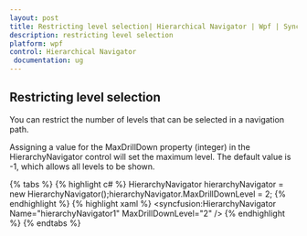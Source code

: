 ```yaml
---
layout: post
title: Restricting level selection| Hierarchical Navigator | Wpf | Syncfusion
description: restricting level selection
platform: wpf
control: Hierarchical Navigator
 documentation: ug
---
```


## Restricting level selection

You can restrict the number of levels that can be selected in a navigation path.

Assigning a value for the MaxDrillDown property (integer) in the HierarchyNavigator control will set the maximum level. The default value is -1, which allows all levels to be shown.

{% tabs %}
{% highlight c# %}
HierarchyNavigator hierarchyNavigator = new HierarchyNavigator();hierarchyNavigator.MaxDrillDownLevel = 2;
{% endhighlight %}
{% highlight xaml %}
<syncfusion:HierarchyNavigator Name="hierarchyNavigator1" MaxDrillDownLevel="2" />
{% endhighlight %}
{% endtabs %}

